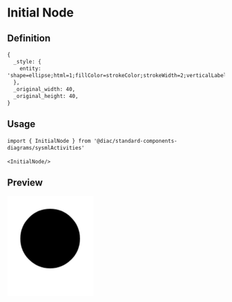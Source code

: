 # Initial Node

## Definition

```
{
  _style: { 
    entity: 'shape=ellipse;html=1;fillColor=strokeColor;strokeWidth=2;verticalLabelPosition=bottom;verticalAlignment=top;perimeter=ellipsePerimeter;',
  },
  _original_width: 40,
  _original_height: 40,
}
```

## Usage

```
import { InitialNode } from '@diac/standard-components-diagrams/sysmlActivities'

<InitialNode/>
```

## Preview

<img src="./initial-node.png" width="200"/>
